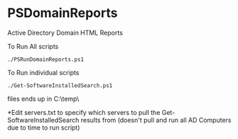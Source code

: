 # PSDomainReports
Active Directory Domain HTML Reports

To Run All scripts
```
./PSRunDomainReports.ps1
```
To Run individual scripts
```
./Get-SoftwareInstalledSearch.ps1
```
files ends up in C:\temp\


*Edit servers.txt to specify which servers to pull the Get-SoftwareInstalledSearch results from (doesn't pull and run all AD Computers due to time to run script)
